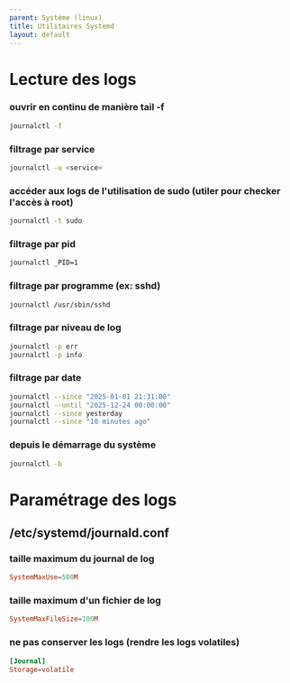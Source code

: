 ```yaml
---
parent: Système (linux)
title: Utilitaires Systemd
layout: default
---
```


# Lecture des logs
### ouvrir en continu de manière tail -f
```bash
journalctl -f
```
### filtrage par service
```bash
journalctl -u <service>
```
### accéder aux logs de l'utilisation de sudo (utiler pour checker l'accès à root)
```bash
journalctl -t sudo
```
### filtrage par pid
```bash
journalctl _PID=1
```
### filtrage par programme (ex: sshd)
```bash
journalctl /usr/sbin/sshd
```
### filtrage par niveau de log
```bash
journalctl -p err
journalctl -p info
```
### filtrage par date
```bash
journalctl --since "2025-01-01 21:31:00"
journalctl --until "2025-12-24 00:00:00"
journalctl --since yesterday
journalctl --since "10 minutes ago"
```
### depuis le démarrage du système
```bash
journalctl -b
```
# Paramétrage des logs
## /etc/systemd/journald.conf
### taille maximum du journal de log
```conf
SystemMaxUse=500M
```
### taille maximum d'un fichier de log
```conf
SystemMaxFileSize=100M
```
### ne pas conserver les logs (rendre les logs volatiles)
```conf
[Journal]
Storage=volatile
```
